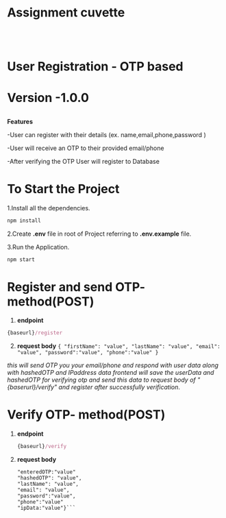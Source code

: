 #  Assignment cuvette

<br><br/>
<h1>User Registration - OTP based</h1>

# Version -1.0.0
##

**Features**


-User can register with their details (ex. name,email,phone,password )

-User will receive an OTP to their provided email/phone

-After verifying the OTP User will register to Database

# To Start the Project

1.Install all the dependencies.
```js
npm install
```
2.Create **.env** file in root of Project referring to **.env.example** file.

3.Run the Application.
   ```js
   npm start
   ```

   # Register and send OTP- method(POST)
  1. **endpoint**
   ```js
   {baseurl}/register
   ```
  2. **request body**
    ```{
  "firstName": "value",
  "lastName": "value",
  "email": "value",
   "password":"value",
  "phone":"value"
  } ```

 *this will send OTP you your email/phone and respond with user data along with hashedOTP and IPaddress data frontend will save the userData and hashedOTP for verifying otp and send this data to request body of "{baserurl}/verify" and register after successfully verification*.

  # Verify OTP- method(POST)
  1. **endpoint**
     ```js
     {baseurl}/verify
     ```
  2. **request  body**
     ```{
     "enteredOTP:"value"
     "hashedOTP": "value",
     "lastName": "value",
     "email": "value",
     "password":"value",
     "phone":"value"
     "ipData:"value"}```
